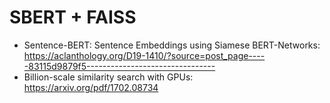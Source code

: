 # SBERT + FAISS

- Sentence-BERT: Sentence Embeddings using Siamese BERT-Networks: https://aclanthology.org/D19-1410/?source=post_page-----83115d9879f5--------------------------------
- Billion-scale similarity search with GPUs: https://arxiv.org/pdf/1702.08734
